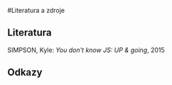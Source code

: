 #Literatura a zdroje
## Literatura

SIMPSON, Kyle: _You don't know JS: UP & going_, 2015

## Odkazy
